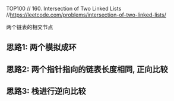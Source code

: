 TOP100
// 160. Intersection of Two Linked Lists
//https://leetcode.com/problems/intersection-of-two-linked-lists/

两个链表的相交节点


## 思路1: 两个模拟成环

## 思路2: 两个指针指向的链表长度相同, 正向比较

## 思路3: 栈进行逆向比较